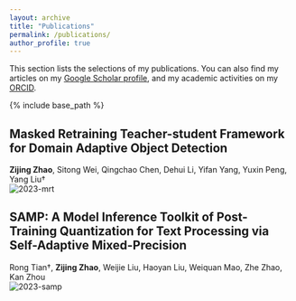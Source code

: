 ```yaml
---
layout: archive
title: "Publications"
permalink: /publications/
author_profile: true
---
```


This section lists the selections of my publications.
You can also find my articles on my <u><a href="https://scholar.google.com/citations?user=frRNkzkAAAAJ">Google Scholar profile</a></u>, and my academic activities on my <u><a href="https://orcid.org/0000-0001-9810-1122">ORCID</a></u>.

{% include base_path %}

## Masked Retraining Teacher-student Framework for Domain Adaptive Object Detection  
**Zijing Zhao**, Sitong Wei, Qingchao Chen, Dehui Li, Yifan Yang, Yuxin Peng, Yang Liu†  
![2023-mrt](2023-mrt.png)

## SAMP: A Model Inference Toolkit of Post-Training Quantization for Text Processing via Self-Adaptive Mixed-Precision
Rong Tian†, **Zijing Zhao**, Weijie Liu, Haoyan Liu, Weiquan Mao, Zhe Zhao, Kan Zhou  
![2023-samp](2023-samp.png)
